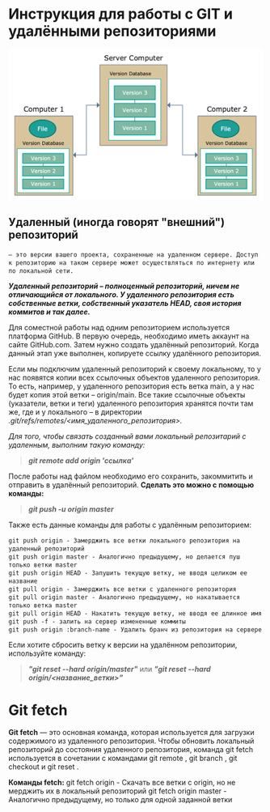 # Инструкция для работы с GIT и удалёнными репозиториями

![control_of_versions](1_git_fetch_pull_pus.png)

## Удаленный (иногда говорят "внешний") репозиторий 
    – это версии вашего проекта, сохраненные на удаленном сервере. Доступ к репозиторию на таком сервере может осуществляться по интернету или по локальной сети.
***Удаленный репозиторий – полноценный репозиторий, ничем не отличающийся от локального. У удаленного репозитория есть собственные ветки, собственный указатель HEAD, своя история коммитов и так далее.***

Для соместной работы над одним репозиторием используется платформа GitHub. В первую очередь, необходимо иметь аккаунт на сайте GitHub.com. Затем нужно создать удалённый репозиторий. Когда данный этап уже выполнен, копируете ссылку удалённого репозитория.

Если мы подключим удаленный репозиторий к своему локальному, то у нас появятся копии всех ссылочных объектов удаленного репозитория. То есть, например, у удаленного репозитория есть ветка main, а у нас будет копия этой ветки – origin/main. Все такие ссылочные объекты (указатели, ветки и теги) удаленного репозитория хранятся почти там же, где и у локального – в директории *.git/refs/remotes/<имя_удаленного_репозитория>.*

*Для того, чтобы связать созданный вами локальный репозитарий с удаленным, выполним такую команду:*

>***git remote add origin 'ссылка'***

После работы над файлом необходимо его сохранить, закоммитить и отправить в удалённый репозиторий. **Сделать это можно с помощью команды:**

>***git push -u origin master***

Также есть данные команды для работы с удалённым репозиторием:

    git push origin - Замерджить все ветки локального репозитория на удаленный репозиторий 
    git push origin master - Аналогично предыдущему, но делается пуш только ветки master
    git push origin HEAD - Запушить текущую ветку, не вводя целиком ее название
    git pull origin - Замерджить все ветки с удаленного репозитория
    git pull origin master - Аналогично предыдущему, но накатывается только ветка master
    git pull origin HEAD - Накатить текущую ветку, не вводя ее длинное имя
    git push -f - залить на сервер измененные коммиты
    git push origin :branch-name - Удалить бранч из репозитория на сервере

Если хотите сбросить ветку к версии на удалённом репозитории, используйте команду:
>***"git reset --hard origin/master"*** 
или
 ***"git reset --hard origin/<название_ветки>"***

# Git fetch
**Git fetch** — это основная команда, которая используется для загрузки содержимого из удаленного репозитория. Чтобы обновить локальный репозиторий до состояния удаленного репозитория, команда git fetch используется в сочетании с командами git remote , git branch , git checkout и git reset .

**Команды fetch:**
git fetch origin - Скачать все ветки с origin, но не мерджить их в локальный репозиторий
git fetch origin master - Аналогично предыдущему, но только для одной заданной ветки
